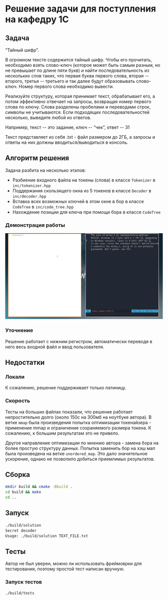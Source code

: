# Решение задачи для поступления на кафедру 1С

## Задача

“Тайный шифр”.

В огромном тексте содержится тайный шифр. Чтобы его прочитать, необходимо взять слово-ключ (которое может быть самым разным, но не превышает по длине пяти букв) и найти последовательность из нескольких слов таких, что первая буква первого слова, вторая -- второго, третья -- третьего и так далее будут образовывать слово-ключ. Номер первого слова необходимо вывести.

Реализуйте структуру, которая принимает текст, обрабатывает его, а потом эффективно отвечает на запросы, возвращая номер первого слова по ключу. Слова разделены пробелами и переводами строк, символы не учитываются. Если подходящих последовательностей несколько, выведите любой из ответов.

Например, текст -- это задание, ключ -- “чек”, ответ -- 31

Текст представляет из себя .txt - файл размером до 2ГБ, а запросы и ответы на них должны вводиться/выводиться в консоль.

## Алгоритм решения

Задача разбита на несколько этапов:
* Разбиение входного файла на токены (слова) в классе `Tokenizer` в `inc/tokenizer.hpp`
* Поддержания скользящего окна из 5 токенов в классе `Decoder` в `inc/decoder.hpp`
* Вставка всех возможных ключей в этом окне в бор в классе `CodeTree` в `inc/code_tree.hpp`
* Нахождение позиции для ключа при помощи бора в классе `CodeTree`

### Демонстрация работы

![Демонстрация](usage.gif)

### Уточнение

Решение работает с нижним регистром, автоматически переводя в него весь входной файл и ввод пользователя.

## Недостатки

### Локали

К сожалению, решение поддерживает только латиницу.

### Скорость

Тесты на больших файлах показали, что решение работает непростительно долго (около 150с на 300мб на ноутбуке автора). В ветке `mmap` была произведения попытка оптимизации токенайзера - применение mmap и ограничение сохраняемого размера токена. К сожалению, к большим результатам это не привело.

Другое направление оптимизации по мнению автора - замена бора на более простую структуру данных. Попытка заменить бор на хэш мап была произведена на ветке `unordered_map`. Это дало значительное ускорение, однако не позволило добиться приемлимых результатов.

## Сборка
```bash
mkdir build && cmake -Bbuild .
cd build && make
cd ..
```

## Запуск
```bash
./build/solution
Secret decoder
Usage: ./build/solution TEXT_FILE.txt
```

## Тесты

Автор не был уверен, можно ли использовать фреймоврки для тестирования, поэтому простой тест написан вручную.

### Запуск тестов
```bash
./build/tests
```
